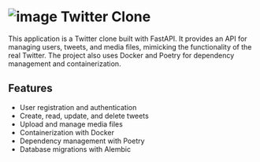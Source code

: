 # ![image](./static/favicon.ico) Twitter Clone

This application is a Twitter clone built with FastAPI. It provides an API for managing users, tweets, and media files, mimicking the functionality of the real Twitter. The project also uses Docker and Poetry for dependency management and containerization.

## Features

- User registration and authentication
- Create, read, update, and delete tweets
- Upload and manage media files
- Containerization with Docker
- Dependency management with Poetry
- Database migrations with Alembic
